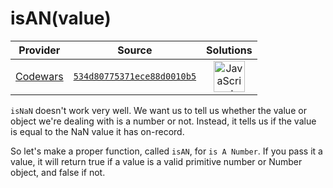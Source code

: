 [_metadata_:generated]: - "true"

# isAN(value)

<!-- INFO TABLE BEGIN -->

| Provider                                        | Source                                                                               | Solutions                                                                                                                                                    |
| :---------------------------------------------: | :----------------------------------------------------------------------------------: | :----------------------------------------------------------------------------------------------------------------------------------------------------------: |
| [Codewars](../../../docs/providers/Codewars.md) | [`534d80775371ece88d0010b5`](https://www.codewars.com/kata/534d80775371ece88d0010b5) | [<img src="https://res.cloudinary.com/rascaltwo/image/upload/v1631924076/javascript_ehszr7.svg" alt="JavaScript" title="JavaScript" width="50" />](solve.js) |

<!-- INFO TABLE END -->

`isNaN` doesn't work very well. We want us to tell us whether the value or object we're dealing with is a number or not. Instead, it tells us if the value is equal to the NaN value it has on-record.

So let's make a proper function, called `isAN`, for `is A Number`. If you pass it a value, it will return true if a value is a valid primitive number or Number object, and false if not.
